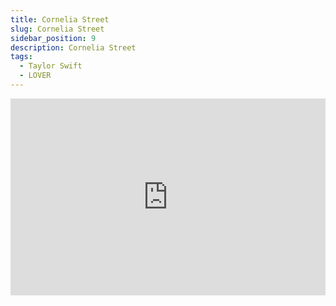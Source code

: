 ```yaml
---
title: Cornelia Street
slug: Cornelia Street
sidebar_position: 9
description: Cornelia Street
tags:
  - Taylor Swift
  - LOVER
---
```


<iframe width="100%" height="315" src="https://www.youtube.com/embed/Hfw1QwE4oGE" title="YouTube video player" frameborder="0" allow="accelerometer; autoplay; clipboard-write; encrypted-media; gyroscope; picture-in-picture; web-share" allowfullscreen></iframe>